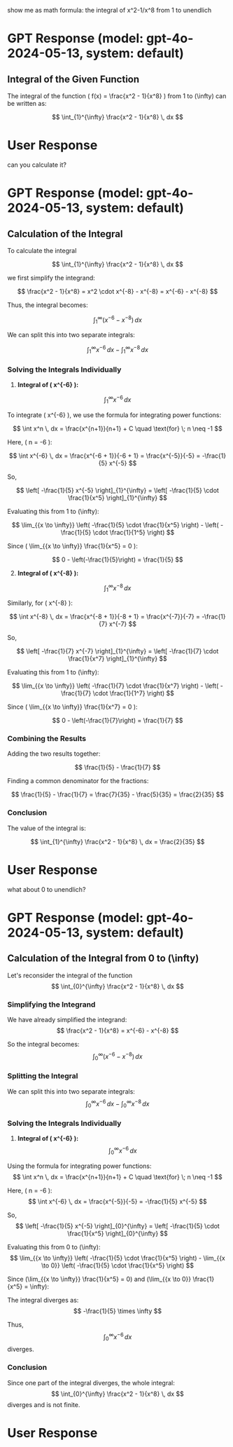 
show me as math formula: 
the integral of x^2-1/x^8 from 1 to unendlich 
# GPT Response (model: gpt-4o-2024-05-13, system: default)
## Integral of the Given Function

The integral of the function \( f(x) = \frac{x^2 - 1}{x^8} \) from 1 to \(\infty\) can be written as:

$$
\int_{1}^{\infty} \frac{x^2 - 1}{x^8} \, dx
$$

# User Response
can you calculate it?
# GPT Response (model: gpt-4o-2024-05-13, system: default)
## Calculation of the Integral

To calculate the integral

$$
\int_{1}^{\infty} \frac{x^2 - 1}{x^8} \, dx
$$

we first simplify the integrand:

$$
\frac{x^2 - 1}{x^8} = x^2 \cdot x^{-8} - x^{-8} = x^{-6} - x^{-8}
$$

Thus, the integral becomes:

$$
\int_{1}^{\infty} \left( x^{-6} - x^{-8} \right) \, dx
$$

We can split this into two separate integrals:

$$
\int_{1}^{\infty} x^{-6} \, dx - \int_{1}^{\infty} x^{-8} \, dx
$$

### Solving the Integrals Individually

1. **Integral of \( x^{-6} \):**

$$
\int_{1}^{\infty} x^{-6} \, dx
$$

To integrate \( x^{-6} \), we use the formula for integrating power functions:

$$
\int x^n \, dx = \frac{x^{n+1}}{n+1} + C \quad \text{for} \; n \neq -1
$$

Here, \( n = -6 \):

$$
\int x^{-6} \, dx = \frac{x^{-6 + 1}}{-6 + 1} = \frac{x^{-5}}{-5} = -\frac{1}{5} x^{-5}
$$

So,

$$
\left[ -\frac{1}{5} x^{-5} \right]_{1}^{\infty} = \left[ -\frac{1}{5} \cdot \frac{1}{x^5} \right]_{1}^{\infty}
$$

Evaluating this from 1 to \(\infty\):

$$
\lim_{{x \to \infty}} \left( -\frac{1}{5} \cdot \frac{1}{x^5} \right) - \left( -\frac{1}{5} \cdot \frac{1}{1^5} \right)
$$

Since \( \lim_{{x \to \infty}} \frac{1}{x^5} = 0 \):

$$
0 - \left(-\frac{1}{5}\right) = \frac{1}{5}
$$

2. **Integral of \( x^{-8} \):**

$$
\int_{1}^{\infty} x^{-8} \, dx
$$

Similarly, for \( x^{-8} \):

$$
\int x^{-8} \, dx = \frac{x^{-8 + 1}}{-8 + 1} = \frac{x^{-7}}{-7} = -\frac{1}{7} x^{-7}
$$

So,

$$
\left[ -\frac{1}{7} x^{-7} \right]_{1}^{\infty} = \left[ -\frac{1}{7} \cdot \frac{1}{x^7} \right]_{1}^{\infty}
$$

Evaluating this from 1 to \(\infty\):

$$
\lim_{{x \to \infty}} \left( -\frac{1}{7} \cdot \frac{1}{x^7} \right) - \left( -\frac{1}{7} \cdot \frac{1}{1^7} \right) 
$$

Since \( \lim_{{x \to \infty}} \frac{1}{x^7} = 0 \):

$$
0 - \left(-\frac{1}{7}\right) = \frac{1}{7}
$$

### Combining the Results

Adding the two results together:

$$
\frac{1}{5} - \frac{1}{7}
$$

Finding a common denominator for the fractions:

$$
\frac{1}{5} - \frac{1}{7} = \frac{7}{35} - \frac{5}{35} = \frac{2}{35}
$$

### Conclusion

The value of the integral is:

$$
\int_{1}^{\infty} \frac{x^2 - 1}{x^8} \, dx = \frac{2}{35}
$$

# User Response
what about 0 to unendlich?

# GPT Response (model: gpt-4o-2024-05-13, system: default)
## Calculation of the Integral from 0 to \(\infty\)

Let's reconsider the integral of the function 
$$
\int_{0}^{\infty} \frac{x^2 - 1}{x^8} \, dx 
$$

### Simplifying the Integrand
We have already simplified the integrand:
$$
\frac{x^2 - 1}{x^8} = x^{-6} - x^{-8}
$$

So the integral becomes:
$$
\int_{0}^{\infty} \left( x^{-6} - x^{-8} \right) \, dx
$$

### Splitting the Integral
We can split this into two separate integrals:
$$
\int_{0}^{\infty} x^{-6} \, dx - \int_{0}^{\infty} x^{-8} \, dx
$$

### Solving the Integrals Individually

1. **Integral of \( x^{-6} \):**
$$
\int_{0}^{\infty} x^{-6} \, dx
$$

Using the formula for integrating power functions:
$$
\int x^n \, dx = \frac{x^{n+1}}{n+1} + C \quad \text{for} \; n \neq -1
$$

Here, \( n = -6 \):
$$
\int x^{-6} \, dx = \frac{x^{-5}}{-5} = -\frac{1}{5} x^{-5}
$$

So,
$$
\left[ -\frac{1}{5} x^{-5} \right]_{0}^{\infty} = \left[ -\frac{1}{5} \cdot \frac{1}{x^5} \right]_{0}^{\infty}
$$

Evaluating this from 0 to \(\infty\):
$$
\lim_{{x \to \infty}} \left( -\frac{1}{5} \cdot \frac{1}{x^5} \right) - \lim_{{x \to 0}} \left( -\frac{1}{5} \cdot \frac{1}{x^5} \right)
$$

Since \(\lim_{{x \to \infty}} \frac{1}{x^5} = 0\) and \(\lim_{{x \to 0}} \frac{1}{x^5} = \infty\):

The integral diverges as:
$$
-\frac{1}{5} \times \infty
$$

Thus, 
$$
\int_{0}^{\infty} x^{-6} \, dx
$$
diverges.


### Conclusion

Since one part of the integral diverges, the whole integral:
$$
\int_{0}^{\infty} \frac{x^2 - 1}{x^8} \, dx
$$
diverges and is not finite.

# User Response
